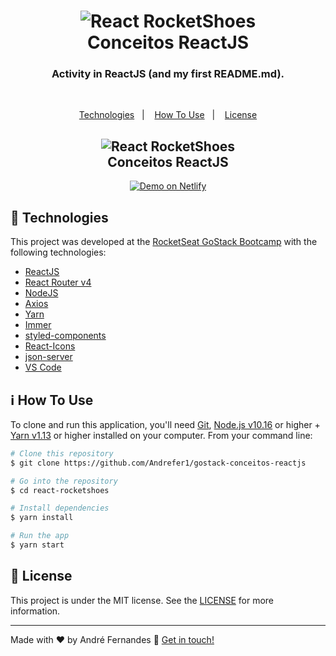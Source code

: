<h1 align="center">
    <img alt="React RocketShoes" src="https://res.cloudinary.com/andrefer/image/upload/v1592779715/Bootcamp/GoStack/GoStack_zhp12g.png"/>
    <br>
    Conceitos ReactJS
</h1>

<h3 align="center">
  Activity in ReactJS (and my first README.md).
</h3><br>

<!-- <p align="center">
  <img alt="GitHub top language" src="https://img.shields.io/github/languages/top/lukemorales/react-rocketshoes.svg">

  <img alt="GitHub language count" src="https://img.shields.io/github/languages/count/lukemorales/react-rocketshoes.svg">

  <a href="https://www.codacy.com/app/lukemorales/react-rocketshoes?utm_source=github.com&amp;utm_medium=referral&amp;utm_content=lukemorales/react-rocketshoes&amp;utm_campaign=Badge_Grade">
    <img alt="Codacy grade" src="https://img.shields.io/codacy/grade/1b577a07dda843aba09f4bc55d1af8fc.svg">
  </a>

  <img alt="Repository size" src="https://img.shields.io/github/repo-size/lukemorales/react-rocketshoes.svg">
  <a href="https://github.com/lukemorales/react-rocketshoes/commits/master">
    <img alt="GitHub last commit" src="https://img.shields.io/github/last-commit/lukemorales/react-rocketshoes.svg">
  </a>

  <a href="https://github.com/lukemorales/react-rocketshoes/issues">
    <img alt="Repository issues" src="https://img.shields.io/github/issues/lukemorales/react-rocketshoes.svg">
  </a>

  <img alt="GitHub" src="https://img.shields.io/github/license/lukemorales/react-rocketshoes.svg">
</p> -->

<p align="center">
  <a href="#rocket-technologies">Technologies</a>&nbsp;&nbsp;&nbsp;|&nbsp;&nbsp;&nbsp;
  <a href="#information_source-how-to-use">How To Use</a>&nbsp;&nbsp;&nbsp;|&nbsp;&nbsp;&nbsp;
  <a href="#memo-license">License</a>
</p>

<!-- ![App Screenshot](https://res.cloudinary.com/andrefer/image/upload/v1592783066/Bootcamp/conceitos-dev/ReactJS/README/Template_exurt9.png) -->

<h2 align="center">
    <img alt="React RocketShoes" src="https://res.cloudinary.com/andrefer/image/upload/v1592789292/Bootcamp/conceitos-dev/ReactJS/README/Template_ctkmja.png"/>
    <br>
    Conceitos ReactJS
</h2>

<p align="center">
  <a href="https://conceitos-reactjs.netlify.app/" target="_blank">
    <img alt="Demo on Netlify" src="https://res.cloudinary.com/lukemorales/image/upload/v1563043495/readme_logos/demo_on_netlify_bbuvjz.png">
  </a>
</p>

## :rocket: Technologies

This project was developed at the [RocketSeat GoStack Bootcamp](https://rocketseat.com.br/bootcamp) with the following technologies:

-  [ReactJS](https://reactjs.org/)
-  [React Router v4](https://github.com/ReactTraining/react-router)
-  [NodeJS](https://nodejs.org/en/)
-  [Axios](https://github.com/axios/axios)
-  [Yarn](https://yarnpkg.com/)
-  [Immer](https://github.com/immerjs/immer)
-  [styled-components](https://www.styled-components.com/)
-  [React-Icons](https://react-icons.netlify.com/)
-  [json-server](https://github.com/typicode/json-server)
-  [VS Code][vc]

## :information_source: How To Use

To clone and run this application, you'll need [Git](https://git-scm.com), [Node.js v10.16][nodejs] or higher + [Yarn v1.13][yarn] or higher installed on your computer. From your command line:

```bash
# Clone this repository
$ git clone https://github.com/Andrefer1/gostack-conceitos-reactjs

# Go into the repository
$ cd react-rocketshoes

# Install dependencies
$ yarn install

# Run the app
$ yarn start
```

## :memo: License
This project is under the MIT license. See the [LICENSE](https://github.com/lukemorales/react-rocketshoes/blob/master/LICENSE) for more information.

---

Made with ♥ by André Fernandes :wave: [Get in touch!](https://www.linkedin.com/in/andrefbispo/)

[nodejs]: https://nodejs.org/
[yarn]: https://yarnpkg.com/
[vc]: https://code.visualstudio.com/
